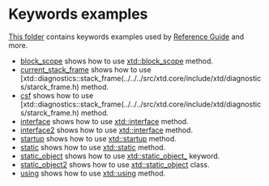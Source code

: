 # Keywords examples

[This folder](.) contains keywords examples used by [Reference Guide](https://codedocs.xyz/gammasoft71/xtd/) and more.

* [block_scope](block_scope/README.md) shows how to use [xtd::block_scope](../../../src/xtd.core/include/xtd/block_scope.h) method.
* [current_stack_frame](current_stack_frame/README.md) shows how to use [xtd::diagnostics::stack_frame(../../../src/xtd.core/include/xtd/diagnostics/starck_frame.h) method.
* [csf](csf/README.md) shows how to use [xtd::diagnostics::stack_frame(../../../src/xtd.core/include/xtd/diagnostics/starck_frame.h) method.
* [interface](interface/README.md) shows how to use [xtd::interface](../../../src/xtd.core/include/xtd/interface.h) method.
* [interface2](interface2/README.md) shows how to use [xtd::interface](../../../src/xtd.core/include/xtd/interface.h) method.
* [startup](startup/README.md) shows how to use [xtd::startup](../../../src/xtd.core/include/xtd/startup.h) method.
* [static](static/README.md) shows how to use [xtd::static](../../../src/xtd.core/include/xtd/static.h) method.
* [static_object](static_object/README.md) shows how to use [xtd::static_object_](../../../src/xtd.core/include/xtd/static.h) keyword.
* [static_object2](static_object2/README.md) shows how to use [xtd::static_object](../../../src/xtd.core/include/xtd/static.h) class.
* [using](using/README.md) shows how to use [xtd::using](../../../src/xtd.core/include/xtd/using.h) method.
